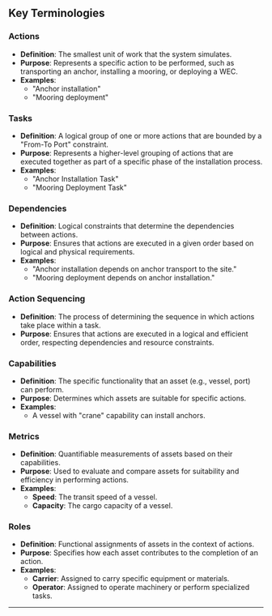 ## Key Terminologies

### Actions
- **Definition**: The smallest unit of work that the system simulates.
- **Purpose**: Represents a specific action to be performed, such as transporting an anchor, installing a mooring, or deploying a WEC.
- **Examples**:
  - "Anchor installation"
  - "Mooring deployment"

### Tasks
- **Definition**: A logical group of one or more actions that are bounded by a "From-To Port" constraint.
- **Purpose**: Represents a higher-level grouping of actions that are executed together as part of a specific phase of the installation process.
- **Examples**:
  - "Anchor Installation Task"
  - "Mooring Deployment Task"

### Dependencies
- **Definition**: Logical constraints that determine the dependencies between actions.
- **Purpose**: Ensures that actions are executed in a given order based on logical and physical requirements.
- **Examples**:
  - "Anchor installation depends on anchor transport to the site."
  - "Mooring deployment depends on anchor installation."

### Action Sequencing
- **Definition**: The process of determining the sequence in which actions take place within a task.
- **Purpose**: Ensures that actions are executed in a logical and efficient order, respecting dependencies and resource constraints.

### Capabilities
- **Definition**: The specific functionality that an asset (e.g., vessel, port) can perform.
- **Purpose**: Determines which assets are suitable for specific actions.
- **Examples**:
  - A vessel with "crane" capability can install anchors.

### Metrics
- **Definition**: Quantifiable measurements of assets based on their capabilities.
- **Purpose**: Used to evaluate and compare assets for suitability and efficiency in performing actions.
- **Examples**:
  - **Speed**: The transit speed of a vessel.
  - **Capacity**: The cargo capacity of a vessel.

### Roles
- **Definition**: Functional assignments of assets in the context of actions.
- **Purpose**: Specifies how each asset contributes to the completion of an action.
- **Examples**:
  - **Carrier**: Assigned to carry specific equipment or materials.
  - **Operator**: Assigned to operate machinery or perform specialized tasks.

---